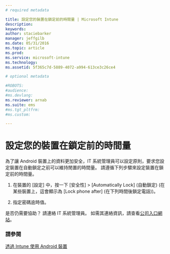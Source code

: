 ```yaml
---
# required metadata

title: 設定您的裝置在鎖定前的時間量 | Microsoft Intune
description:
keywords:
author: staciebarker
manager: jeffgilb
ms.date: 05/31/2016
ms.topic: article
ms.prod:
ms.service: microsoft-intune
ms.technology:
ms.assetid: 5f365c7d-5889-4072-a994-613ce3c26ce4

# optional metadata

#ROBOTS:
#audience:
#ms.devlang:
ms.reviewer: arnab
ms.suite: ems
#ms.tgt_pltfrm:
#ms.custom:

---
```



# 設定您的裝置在鎖定前的時間量

為了讓 Android 裝置上的資料更加安全，IT 系統管理員可以設定原則，要求您設定裝置在自動鎖定之前可以維持閒置的時間量。 請遵循下列步驟來設定裝置在鎖定前的時間量。
 
1.  在裝置的 [設定] 中，按一下 [安全性] &gt; [Automatically Lock] (自動鎖定) (在某些裝置上，這會顯示為 [Lock phone after] (在下列時間後鎖定電話))。

2.  指定密碼逾時值。

是否仍需要協助？ 請連絡 IT 系統管理員。 如需其連絡資訊，請查看[公司入口網站](http://portal.manage.microsoft.com)。

### 請參閱
[透過 Intune 使用 Android 裝置](using-your-android-device-with-intune.md)


<!--HONumber=Jun16_HO2-->


